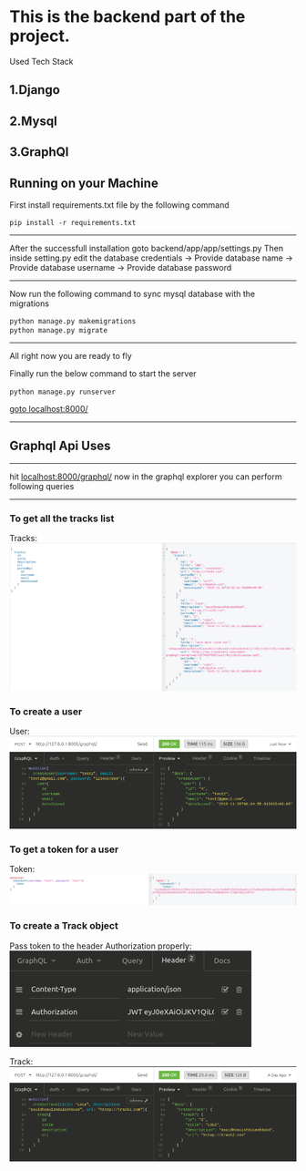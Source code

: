 
# This is the backend part of the project.

Used Tech Stack

## 1.Django
## 2.Mysql
## 3.GraphQl

## Running on your Machine
First install requirements.txt file by the following command

```
pip install -r requirements.txt
```
***
After the successfull installation goto backend/app/app/settings.py
Then inside setting.py edit the database credentials
  -> Provide database name
  -> Provide database username
  -> Provide database password
  
 ***
 Now run the following command to sync mysql database with the migrations
 ```
 python manage.py makemigrations
 python manage.py migrate
 ```
 
 ***
 All right now you are ready to fly
 
 Finally run the below command to start the server

 `python manage.py runserver`

 [goto localhost:8000/](http://127.0.0.1:8000/)
 
 ***
 ## Graphql Api Uses
  ***
  hit [localhost:8000/graphql/](http://127.0.0.1:8000/graphql/)
  now in the graphql explorer you can perform following queries
  ***
 ### To get all the tracks list
 Tracks:
 ![tracks](https://github.com/arifbd2221/Django-Graphql-Reactjs/blob/master/Backend/app/API-Images/tracks.png "Tracks")
 
 ### To create a user
 User:
 ![user](https://github.com/arifbd2221/Django-Graphql-Reactjs/blob/master/Backend/app/API-Images/create-user.png "Tracks")
 
 ### To get a token for a user
 Token:
 ![token](https://github.com/arifbd2221/Django-Graphql-Reactjs/blob/master/Backend/app/API-Images/token.png "Token")
 
 ### To create a Track object
 Pass token to the header Authorization properly:
 ![auth](https://github.com/arifbd2221/Django-Graphql-Reactjs/blob/master/Backend/app/API-Images/auth-header.png "Auth Header")
 
 Track:
 ![track](https://github.com/arifbd2221/Django-Graphql-Reactjs/blob/master/Backend/app/API-Images/create-track.png "track")
